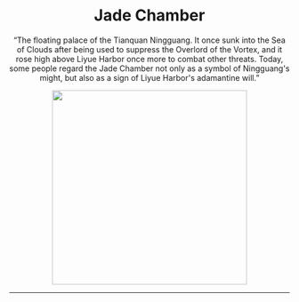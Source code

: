 <div align="center">

<h1>Jade Chamber</h1>


<p>
“The floating palace of the Tianquan Ningguang.
It once sunk into the Sea of Clouds after being used to suppress the Overlord of the Vortex, and it rose high above Liyue Harbor once more to combat other threats. Today, some people regard the Jade Chamber not only as a symbol of Ningguang's might, but also as a sign of Liyue Harbor's adamantine will.”
</p>

<img height="350" src="https://static.wikia.nocookie.net/gensin-impact/images/1/16/Jade_Chamber_Support_Card.png"/>

<hr>

</div>
